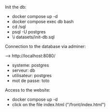 Init the db:

- docker compose up -d
- docker compose exec db bash
- cd /sql
- psql -U postgres
- \i datasets/init-db.sql

Connection to the database via adminer:

--> http://localhost:8080/

- systeme: postgres
- serveur: db
- utilisateur: postgres
- mot de passe: toto

Access to the website:

- docker compose up -d
- click on the file index.html ("/front/index.html")

